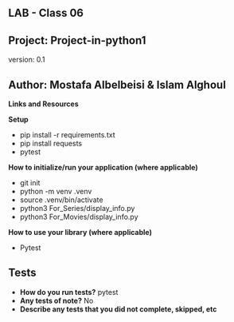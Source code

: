 ## LAB - Class 06
## Project: Project-in-python1
version: 0.1

## Author: **Mostafa Albelbeisi & Islam Alghoul**

**Links and Resources**

**Setup**
- pip install -r requirements.txt
- pip install requests
- pytest


**How to initialize/run your application (where applicable)**
- git init
- python -m venv .venv
- source .venv/bin/activate
- python3 For_Series/display_info.py
- python3 For_Movies/display_info.py

**How to use your library (where applicable)** 
- Pytest

## Tests
- **How do you run tests?** pytest
- **Any tests of note?** No
- **Describe any tests that you did not complete, skipped, etc** 
